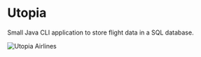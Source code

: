 # Utopia
Small Java CLI application to store flight data in a SQL database.

![Utopia Airlines](https://i.imgur.com/cgw2WqA.png)
